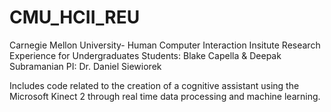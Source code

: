 # CMU_HCII_REU
Carnegie Mellon University- Human Computer Interaction Insitute
Research Experience for Undergraduates
Students: Blake Capella & Deepak Subramanian
PI: Dr. Daniel Siewiorek

Includes code related to the creation of a cognitive assistant using the Microsoft Kinect 2 through real time data processing and machine learning.
